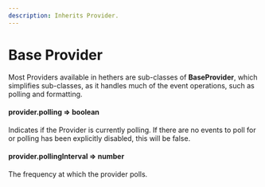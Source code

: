 ```yaml
---
description: Inherits Provider.
---
```


# Base Provider

Most Providers available in hethers are sub-classes of **BaseProvider**, which simplifies sub-classes, as it handles much of the event operations, such as polling and formatting.

#### provider.polling ⇒ boolean

&#x20;   Indicates if the Provider is currently polling. If there are no events to poll for or polling has been explicitly disabled, this will be false.

#### provider.pollingInterval ⇒ number

&#x20;   The frequency at which the provider polls.
